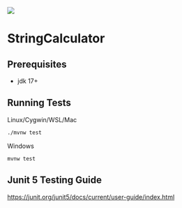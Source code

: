 ![](<https://codebuild.eu-north-1.amazonaws.com/badges?uuid=eyJlbmNyeXB0ZWREYXRhIjoiZFQ5YUlSQUkrSDRGQmlHZlc2N1FUd1ZPZE9yM3ZiSlRFdVFhQ1Q4UG5FOFdnSTBlL2xxUXNwdzl1WGZIb2dFaHZRdnppMmd6SFZobVdyN1hVM2J5TDJ3PSIsIml2UGFyYW1ldGVyU3BlYyI6ImpUVThkV2V2ZGFQcTZXTTgiLCJtYXRlcmlhbFNldFNlcmlhbCI6MX0%3D&branch=main>)
# StringCalculator

## Prerequisites
- jdk 17+

## Running Tests
Linux/Cygwin/WSL/Mac
```bash
./mvnw test
```
Windows
```batch
mvnw test
```

## Junit 5 Testing Guide
https://junit.org/junit5/docs/current/user-guide/index.html


